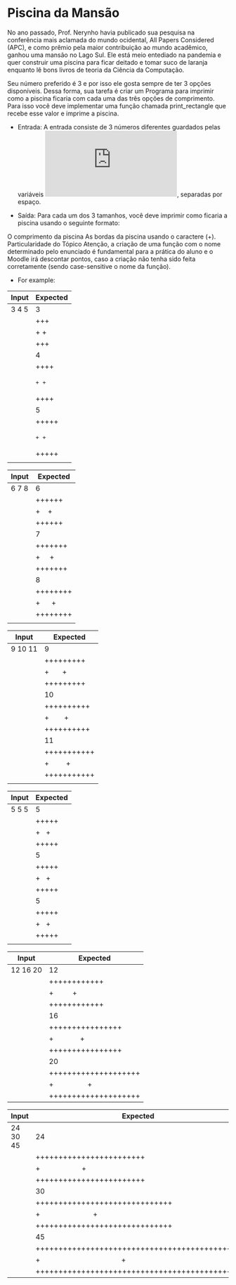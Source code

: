 # Piscina da Mansão
No ano passado, Prof. Nerynho havia publicado sua pesquisa na conferência mais aclamada do mundo ocidental, All Papers Considered (APC), e como prêmio pela maior contribuição ao mundo acadêmico, ganhou uma mansão no Lago Sul.  Ele está meio entediado na pandemia e quer construir uma piscina para ficar deitado e tomar suco de laranja enquanto lê bons livros de teoria da Ciência da Computação. 

Seu número preferido é 3 e por isso ele gosta sempre de ter 3 opções disponíveis. Dessa forma, sua tarefa é criar um Programa para imprimir como a piscina ficaria com cada uma das três opções de comprimento. Para isso você deve implementar uma função chamada print_rectangle que recebe esse valor e imprime a piscina.

* Entrada:
A entrada consiste de 3 números diferentes guardados pelas variáveis ![equation](http://www.sciweavers.org/tex2img.php?eq=a%2Cb%2Cc%20%5Cgeq%20%203&bc=White&fc=Black&im=jpg&fs=12&ff=arev&edit=0), separadas por espaço.

* Saída:
Para cada um dos 3 tamanhos, você deve imprimir como ficaria a piscina usando o seguinte formato:

O comprimento da piscina
As bordas da piscina usando o caractere (+).
Particularidade do Tópico
Atenção, a criação de uma função com o nome determinado pelo enunciado é fundamental para a prática do aluno e o Moodle irá descontar pontos, caso a criação não tenha sido feita corretamente (sendo case-sensitive o nome da função).

* For example:

|Input|Expected
|-----|--------
|3 4 5 |3
||+++
||+&nbsp;+
||+++
||4
||++++
||<pre>+  +</pre>
||++++
||5
||+++++
||<pre>+   +</pre>
||+++++ 
||

|Input|Expected
|-----|--------
|6 7 8 |6
||++++++
||+&nbsp;&nbsp;&nbsp;&nbsp;+
||++++++
||7
||+++++++
||+&nbsp;&nbsp;&nbsp;&nbsp;&nbsp;+
||+++++++
||8
||++++++++
||+&nbsp;&nbsp;&nbsp;&nbsp;&nbsp;&nbsp;+
||++++++++ 
||

|Input|Expected
|-----|--------
|9 10 11 |9
||+++++++++
||+&nbsp;&nbsp;&nbsp;&nbsp;&nbsp;&nbsp;&nbsp;+
||+++++++++
||10
||++++++++++
||+&nbsp;&nbsp;&nbsp;&nbsp;&nbsp;&nbsp;&nbsp;&nbsp;+
||++++++++++
||11
||+++++++++++
||+&nbsp;&nbsp;&nbsp;&nbsp;&nbsp;&nbsp;&nbsp;&nbsp;&nbsp;+
||+++++++++++ 
||

|Input|Expected
|-----|--------
|5 5 5|5
||+++++
||+&nbsp;&nbsp;&nbsp;+
||+++++
||5
||+++++
||+&nbsp;&nbsp;&nbsp;+
||+++++
||5
||+++++
||+&nbsp;&nbsp;&nbsp;+
||+++++ 
||

|Input|Expected
|-----|--------
|12 16 20 |12
||++++++++++++
||+&nbsp;&nbsp;&nbsp;&nbsp;&nbsp;&nbsp;&nbsp;&nbsp;&nbsp;&nbsp;+
||++++++++++++
||16
||++++++++++++++++
||+&nbsp;&nbsp;&nbsp;&nbsp;&nbsp;&nbsp;&nbsp;&nbsp;&nbsp;&nbsp;&nbsp;&nbsp;&nbsp;&nbsp;+
||++++++++++++++++
||20
||++++++++++++++++++++
||+&nbsp;&nbsp;&nbsp;&nbsp;&nbsp;&nbsp;&nbsp;&nbsp;&nbsp;&nbsp;&nbsp;&nbsp;&nbsp;&nbsp;&nbsp;&nbsp;&nbsp;&nbsp;+ 
||++++++++++++++++++++

|Input|Expected
|-----|--------
|24 30 45 |24
||++++++++++++++++++++++++
||+&nbsp;&nbsp;&nbsp;&nbsp;&nbsp;&nbsp;&nbsp;&nbsp;&nbsp;&nbsp;&nbsp;&nbsp;&nbsp;&nbsp;&nbsp;&nbsp;&nbsp;&nbsp;&nbsp;&nbsp;&nbsp;&nbsp;+
||++++++++++++++++++++++++
||30
||++++++++++++++++++++++++++++++
||+&nbsp;&nbsp;&nbsp;&nbsp;&nbsp;&nbsp;&nbsp;&nbsp;&nbsp;&nbsp;&nbsp;&nbsp;&nbsp;&nbsp;&nbsp;&nbsp;&nbsp;&nbsp;&nbsp;&nbsp;&nbsp;&nbsp;&nbsp;&nbsp;&nbsp;&nbsp;&nbsp;&nbsp;+
||++++++++++++++++++++++++++++++
||45
||+++++++++++++++++++++++++++++++++++++++++++++
||+&nbsp;&nbsp;&nbsp;&nbsp;&nbsp;&nbsp;&nbsp;&nbsp;&nbsp;&nbsp;&nbsp;&nbsp;&nbsp;&nbsp;&nbsp;&nbsp;&nbsp;&nbsp;&nbsp;&nbsp;&nbsp;&nbsp;&nbsp;&nbsp;&nbsp;&nbsp;&nbsp;&nbsp;&nbsp;&nbsp;&nbsp;&nbsp;&nbsp;&nbsp;&nbsp;&nbsp;&nbsp;&nbsp;&nbsp;&nbsp;&nbsp;&nbsp;&nbsp;+
||+++++++++++++++++++++++++++++++++++++++++++++ 

<pre>
